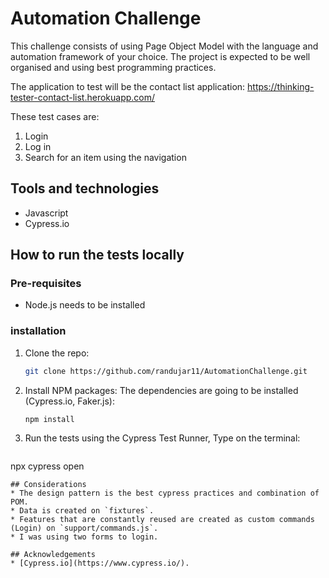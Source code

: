 # Automation Challenge

This challenge consists of using Page Object Model with the language and automation framework of your choice. The project is expected to be well organised and using best programming practices. 

The application to test will be the contact list application: https://thinking-tester-contact-list.herokuapp.com/

These test cases are:

1. Login
2. Log in
3. Search for an item using the navigation

## Tools and technologies

* Javascript
* Cypress.io

## How to run the tests locally
### Pre-requisites

* Node.js needs to be installed

### installation

1. Clone the repo:
   ```sh
   git clone https://github.com/randujar11/AutomationChallenge.git
   ```
2. Install NPM packages: The dependencies are going to be installed (Cypress.io, Faker.js):
   ```sh
   npm install
   ```
3. Run the tests using the Cypress Test Runner, Type on the terminal:
   ```sh
  npx cypress open
   ```
## Considerations
* The design pattern is the best cypress practices and combination of POM.
* Data is created on `fixtures`.
* Features that are constantly reused are created as custom commands (Login) on `support/commands.js`.
* I was using two forms to login. 

## Acknowledgements
* [Cypress.io](https://www.cypress.io/).
